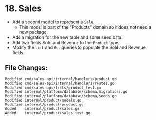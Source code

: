 # 18. Sales

- Add a second model to represent a `Sale`.
  - This model is part of the "Products" domain so it does not need a new package.
- Add a migration for the new table and some seed data.
- Add two fields Sold and Revenue to the `Product` type.
- Modify the `List` and `Get` queries to populate the Sold and Revenue fields.


## File Changes:

```
Modified cmd/sales-api/internal/handlers/product.go
Modified cmd/sales-api/internal/handlers/routes.go
Modified cmd/sales-api/tests/product_test.go
Modified internal/platform/database/schema/migrations.go
Modified internal/platform/database/schema/seeds.go
Modified internal/product/models.go
Modified internal/product/product.go
Added    internal/product/sales.go
Added    internal/product/sales_test.go
```
